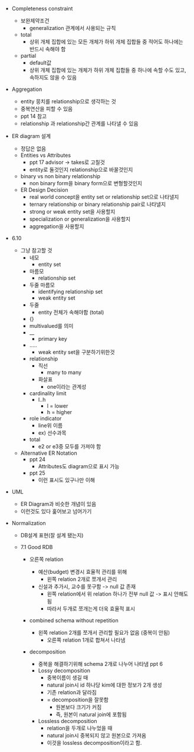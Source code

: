 - Completeness constraint
	- 보완제약조건
		- generalization 관계에서 사용되는 규칙
	- total
		- 상위 개체 집합에 있는 모든 개체가 하위 개체 집합들 중 적어도 하나에는 반드시 속해야 함
	- partial
		- default값
		- 상위 개체 집합에 있는 개체가 하위 개체 집합들 중 하나에 속할 수도 있고, 속하지도 않을 수 있음
- Aggregation
	- entity 뭉치를 relationship으로 생각하는 것
	- 중복연산을 피할 수 있음
	- ppt 14 참고
	- relationship 과 relationship간 관계를 나타낼 수 있음

- ER diagram 설계
	- 정답은 없음
	- Entities vs Attributes
		- ppt 17 advisor -> takes로 고칠것
		- entity로 둘것인지 relationship으로 바꿀것인지
	- binary vs non binary relationship
		- non binary form을 binary form으로 변형할것인지
	- ER Design Decision
		- real world concept을 entity set or relationship set으로 나타낼지
		- ternary relationship or binary relationship pair로 나타낼지
		- strong or weak entity set을 사용할지
		- specialization or generalization을 사용할지
		- aggregation을 사용할지
- 6.10 
	- 그냥 참고할 것
		- 네모
			- entity set
		- 마름모
			- relationship set
		- 두줄 마름모
			- identifying relationship set
			- weak entity set
		- 두줄
			- entity 전체가 속해야함 (total)
		- {}
		- multivalued를 의미
		- __
			- primary key
		- .....
			- weak entity set을 구분하기위한것
		- relationship
			- 직선
				-  many to many
			- 화살표
				- one이라는 관계성
		- cardinality limit
			- l..h
				- l = lower
				- h = higher
		- role indicator
			- line위 이름
			- ex) 선수과목
		- total
			- e2 or e3중 모두를 가져야 함
	- Alternative ER Notation
		- ppt 24
			- Attributes도 diagram으로 표시 가능
		- ppt 25
			- 이런 표시도 있구나만 이해
- UML
	- ER Diagram과 비슷한 개념이 있음
	- 이런것도 있다 훑어보고 넘어가기

- Normalization
	- DB설계 표현(잘 설계 됐는지)
	
	- 7.1 Good RDB
		- 오른쪽 relation
			- 예산(budget) 변경시 효율적 관리를 위해
				- 왼쪽 relation 2개로 쪼개서 관리
			- 신설과 추가시, 교수를 못구함 -> null 값 존재
				- 왼쪽 relation에서 위 relation 하나가 전부 null 값 -> 표시 안해도 됨
				- 따라서 두개로 쪼개는게 더욱 효율적 표시
		- combined schema without repetition
			- 왼쪽 relation 2개를 쪼개서 관리할 필요가 없음 (중복이 안됨)
				- 오른쪽 relation 1개로 합쳐서 나타냄
		
		- decomposition
			- 중복을 해결하기위해 schema 2개로 나누어 나타냄 ppt 6
			- Lossy decomposition
				- 중복이름이 생길 때
				- natural join시 id 하나당 kim에 대한 정보가 2개 생성
				- 기존 relation과 달라짐
				- = decomposition을 잘못함
					- 원본보다 크기가 커짐 
					- 즉, 원본이 natural join에 포함됨
			- Lossless decomposition
				- relation을 두개로 나누었을 때
				- natural join시 중복되지 않고 원본으로 가져옴
				- 이것을 lossless decomposition이라고 함.